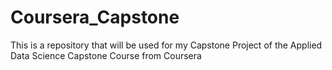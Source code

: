 # Coursera_Capstone
This is a repository that will be used for my Capstone Project of the Applied Data Science Capstone Course from Coursera
